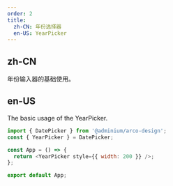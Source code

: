 ```yaml
---
order: 2
title:
  zh-CN: 年份选择器
  en-US: YearPicker
---
```


## zh-CN

年份输入器的基础使用。

## en-US

The basic usage of the YearPicker.

```js
import { DatePicker } from '@adminium/arco-design';
const { YearPicker } = DatePicker;

const App = () => {
  return <YearPicker style={{ width: 200 }} />;
};

export default App;
```

